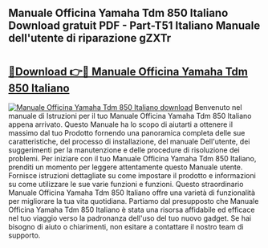 ## Manuale Officina Yamaha Tdm 850 Italiano Download gratuit PDF - Part-T51 Italiano Manuale dell'utente di riparazione gZXTr

# <h2><a href="http://dfgwpox.blite.top/?on=Manuale+Officina+Yamaha+Tdm+850+Italiano">🔗Download 👉🔴 Manuale Officina Yamaha Tdm 850 Italiano</a></h2>

[![Manuale Officina Yamaha Tdm 850 Italiano download](https://i.imgur.com/lujVjoI.png)](http://dfgwpox.blite.top/?on=Manuale+Officina+Yamaha+Tdm+850+Italiano)
Benvenuto nel manuale di Istruzioni per il tuo Manuale Officina Yamaha Tdm 850 Italiano appena arrivato. Questo Manuale ha lo scopo di aiutarti a ottenere il massimo dal tuo Prodotto fornendo una panoramica completa delle sue caratteristiche, del processo di installazione, del manuale Dell'utente, dei suggerimenti per la manutenzione e delle procedure di risoluzione dei problemi. Per iniziare con il tuo Manuale Officina Yamaha Tdm 850 Italiano, prenditi un momento per leggere attentamente questo Manuale utente. Fornisce istruzioni dettagliate su come impostare il prodotto e informazioni su come utilizzare le sue varie funzioni e funzioni. Questo straordinario Manuale Officina Yamaha Tdm 850 Italiano offre una varietà di funzionalità per migliorare la tua vita quotidiana. Partiamo dal presupposto che Manuale Officina Yamaha Tdm 850 Italiano è stata una risorsa affidabile ed efficace nel tuo viaggio verso la padronanza dell'uso del tuo nuovo gadget. Se hai bisogno di aiuto o chiarimenti, non esitare a contattare il nostro team di supporto.
